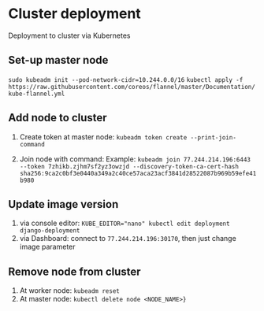 # Cluster deployment
Deployment to cluster via Kubernetes

## Set-up master node
```sudo kubeadm init --pod-network-cidr=10.244.0.0/16```
```kubectl apply -f https://raw.githubusercontent.com/coreos/flannel/master/Documentation/kube-flannel.yml```

## Add node to cluster
1. Create token at master node:
```kubeadm token create --print-join-command```

2. Join node with command:
Example: ```kubeadm join 77.244.214.196:6443 --token 7zhikb.zjhm7sf2yz3owzjd --discovery-token-ca-cert-hash sha256:9ca2c0bf3e0440a349a2c40ce57aca23acf3841d28522087b969b59efe41b980```

## Update image version
1. via console editor:
```KUBE_EDITOR="nano" kubectl edit deployment django-deployment```
2. via Dashboard: connect to `77.244.214.196:30170`, then just change image parameter

## Remove node from cluster
1. At worker node:
```kubeadm reset```
2. At master node:
```kubectl delete node <NODE_NAME>}```